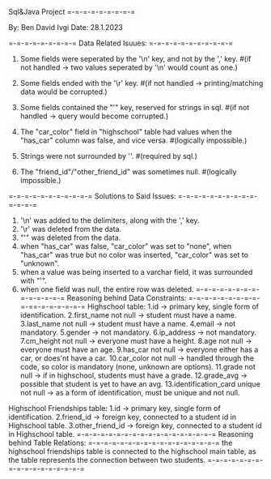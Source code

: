 Sql&Java Project
=-=-=-=-=-=-=-=-=

By: Ben David Ivgi
Date: 28.1.2023

=-=-=-=-=-=-=-=-=
Data Related Isuues:
=-=-=-=-=-=-=-=-=-=-=
1. Some fields were seperated by the '\n' key, and not by the ',' key. 
#(if not handled -> two values seperated by '\n' would count as one.)

2. Some fields ended with the '\r' key.
#(if not handled -> printing/matching data would be corrupted.)

3. Some fields contained the "'" key, reserved for strings in sql.
#(if not handled -> query would become corrupted.)

4. The "car_color" field in "highschool" table had values when the "has_car" column was false, and vice versa.
#(logically impossible.)

5. Strings were not surrounded by ''.
#(required by sql.)

6. The "friend_id"/"other_friend_id" was sometimes null.
#(logically impossible.)

=-=-=-=-=-=-=-=-=-=-=
Solutions to Said Issues:
=-=-=-=-=-=-=-=-=-=-=-=-=-=
1. '\n' was added to the delimiters, along with the ',' key.
2. '\r' was deleted from the data.
3. "'" was deleted from the data.
4. when "has_car" was false, "car_color" was set to "none",
   when "has_car" was true but no color was inserted, "car_color" was set to "unknown".
5. when a value was being inserted to a varchar field, it was surrounded with "'".
6. when one field was null, the entire row was deleted.
=-=-=-=-=-=-=-=-=-=-=-=-=-=
Reasoning behind Data Constraints:
=-=-=-=-=-=-=-=-=-=-==-=-=-=-=-=-=
Highschool table:
1.id -> primary key, single form of identification.
2.first_name not null -> student must have a name.
3.last_name not null -> student must have a name.
4.email -> not mandatory.
5.gender -> not mandatory.
6.ip_address -> not mandatory.
7.cm_height not null -> everyone must have a height.
8.age not null -> everyone must have an age.
9.has_car not null -> everyone either has a car, or does'nt have a car.
10.car_color not null -> handled through the code, so color is mandatory (none, unknown are options).
11.grade not null -> if in highschool, students must have a grade.
12.grade_avg -> possible that student is yet to have an avg.
13.identification_card unique not null -> as a form of identification, must be unique and not null.

Highschool Friendships table:
1.id -> primary key, single form of identification.
2.friend_id -> foreign key, connected to a student id in Highschool table.
3.other_friend_id -> foreign key, connected to a student id in Highschool table.
=-=-=-=-=-=-=-=-=-=-=-=-=-=-=-=-=-=
Reasoning behind Table Relations:
=-=-=-=-=-=-=-=-=-=-=-=-=-=-=-=-=
the highschool friendships table is connected to the highschool main table, as the table represents the connection between two students.
=-=-=-=-=-=-=-=-=-=-=-=-=-=-=-=-=

